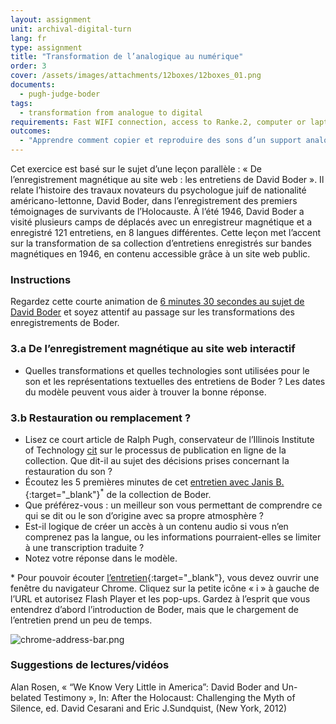 ```yaml
---
layout: assignment
unit: archival-digital-turn
lang: fr
type: assignment
title: "Transformation de l’analogique au numérique"
order: 3
cover: /assets/images/attachments/12boxes/12boxes_01.png
documents:
  - pugh-judge-boder
tags:
  - transformation from analogue to digital
requirements: Fast WIFI connection, access to Ranke.2, computer or laptop, application on laptop or computer to view video,
outcomes:
  - "Apprendre comment copier et reproduire des sons d’un support analogique sur un support numérique"
---
```


Cet exercice est basé sur le sujet d’une leçon parallèle : « De l’enregistrement magnétique au site web : les entretiens de David Boder ». Il relate l’histoire des travaux novateurs du psychologue juif de nationalité américano-lettonne, David Boder, dans l’enregistrement des premiers témoignages de survivants de l’Holocauste. À l’été 1946, David Boder a visité plusieurs camps de déplacés avec un enregistreur magnétique et a enregistré 121 entretiens, en 8 langues différentes. Cette leçon met l’accent sur la transformation de sa collection d’entretiens enregistrés sur bandes magnétiques en 1946, en contenu accessible grâce à un site web public.

<!-- more -->

<!-- briefing-student -->

### Instructions
<!-- section-contents -->

Regardez cette courte animation de [6 minutes 30 secondes au sujet de David Boder](../boder/#c-clip.fr) et soyez attentif au passage sur les transformations des enregistrements de Boder.

<!-- section -->

### 3.a De l’enregistrement magnétique au site web interactif
<!-- section-contents -->

- Quelles transformations et quelles technologies sont utilisées pour le son et les représentations textuelles des entretiens de Boder ? Les dates du modèle peuvent vous aider à trouver la bonne réponse.

<!-- section -->

### 3.b Restauration ou remplacement ?
<!-- section-contents -->

- Lisez ce court article de Ralph Pugh, conservateur de l’Illinois Institute of Technology [cit](pugh-judge-boder) sur le processus de publication en ligne de la collection. Que dit-il au sujet des décisions prises concernant la restauration du son ? 
- Écoutez les 5 premières minutes de cet [entretien avec Janis B.](http://voices.iit.edu/audio.php?doc=bJanis){:target="_blank"}<sup>*</sup> de la collection de Boder.
- Que préférez-vous : un meilleur son vous permettant de comprendre ce qui se dit ou le son d’origine avec sa propre atmosphère ?
- Est-il logique de créer un accès à un contenu audio si vous n’en comprenez pas la langue, ou les informations pourraient-elles se limiter à une transcription traduite ?
- Notez votre réponse dans le modèle.

\* Pour pouvoir écouter [l’entretien](http://voices.iit.edu/audio.php?doc=bJanis){:target="_blank"}, vous devez ouvrir une fenêtre du navigateur Chrome. Cliquez sur la petite icône « i » à gauche de l’URL et autorisez Flash Player et les pop-ups. Gardez à l’esprit que vous entendrez d’abord l’introduction de Boder, mais que le chargement de l’entretien prend un peu de temps.

![chrome-address-bar.png](../../../assets/images/chrome-address-bar.png)

<!-- section -->

### Suggestions de lectures/vidéos
<!-- section-contents -->

Alan Rosen, « “We Know Very Little in America”: David Boder and Un-belated Testimony », In: After the Holocaust: Challenging the Myth of Silence, ed. David Cesarani and Eric J.Sundquist, (New York, 2012)

<!-- briefing-teacher -->
